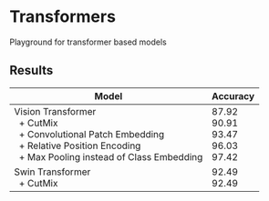 # Transformers
Playground for transformer based models

## Results

| Model                                                                                                                                                                         | Accuracy                                      |
|-------------------------------------------------------------------------------------------------------------------------------------------------------------------------------|-----------------------------------------------|
| Vision Transformer<br/> &nbsp;&nbsp;+ CutMix<br/> &nbsp;&nbsp;+ Convolutional Patch Embedding<br/> &nbsp;&nbsp;+ Relative Position Encoding<br/> &nbsp;&nbsp;+ Max Pooling instead of Class Embedding | 87.92<br/>90.91<br/>93.47<br/>96.03<br/>97.42 |
| Swin Transformer<br/> &nbsp;&nbsp;+ CutMix                                                                                                                                    | 92.49<br/>92.49                               | 